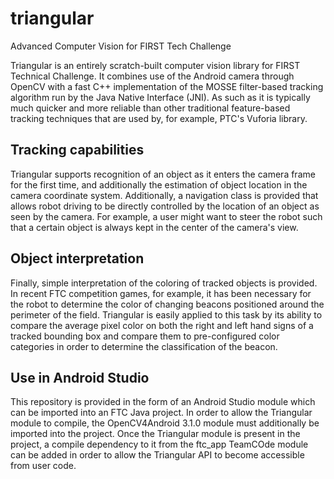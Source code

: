 # triangular
Advanced Computer Vision for FIRST Tech Challenge

Triangular is an entirely scratch-built computer vision library for FIRST Technical Challenge. It combines use of the Android camera through OpenCV with a fast C++ implementation of the MOSSE filter-based tracking algorithm run by the Java Native Interface (JNI). As such as it is typically much quicker and more reliable than other traditional feature-based tracking techniques that are used by, for example, PTC's Vuforia library. 

## Tracking capabilities
Triangular supports recognition of an object as it enters the camera frame for the first time, and additionally the estimation of object location in the camera coordinate system. Additionally, a navigation class is provided that allows robot driving to be directly controlled by the location of an object as seen by the camera. For example, a user might want to steer the robot such that a certain object is always kept in the center of the camera's view. 

## Object interpretation
Finally, simple interpretation of the coloring of tracked objects is provided. In recent FTC competition games, for example, it has been necessary for the robot to determine the color of changing beacons positioned around the perimeter of the field. Triangular is easily applied to this task by its ability to compare the average pixel color on both the right and left hand signs of a tracked bounding box and compare them to pre-configured color categories in order to determine the classification of the beacon. 

## Use in Android Studio
This repository is provided in the form of an Android Studio module which can be imported into an FTC Java project. In order to allow the Triangular module to compile, the OpenCV4Android 3.1.0 module must additionally be imported into the project. Once the Triangular module is present in the project, a compile dependency to it from the ftc_app TeamCOde module can be added in order to allow the Triangular API to become accessible from user code.
